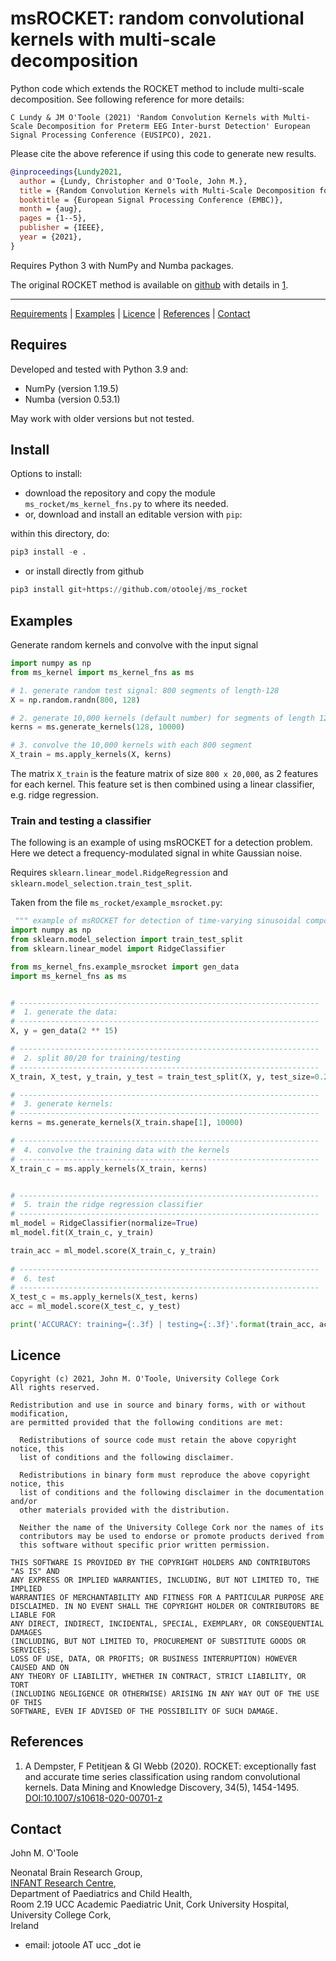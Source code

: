 # msROCKET: random convolutional kernels with multi-scale decomposition

Python code which extends the ROCKET method to include multi-scale decomposition. See
following reference for more details:

`C Lundy & JM O'Toole (2021) 'Random Convolution Kernels with Multi-Scale Decomposition for
Preterm EEG Inter-burst Detection' European Signal Processing Conference (EUSIPCO), 2021.`

Please cite the above reference if using this code to generate new results.

```bibtex
@inproceedings{Lundy2021,
  author = {Lundy, Christopher and O'Toole, John M.},
  title = {Random Convolution Kernels with Multi-Scale Decomposition for Preterm {EEG} Inter-burst Detection},
  booktitle = {European Signal Processing Conference (EMBC)},
  month = {aug},
  pages = {1--5},
  publisher = {IEEE},
  year = {2021},
}
```

Requires Python 3 with NumPy and Numba packages. 

The original ROCKET method is available on [github](https://github.com/angus924/rocket)
with details in [1](#references).

---
[Requirements](#requires) | [Examples](#examples) | [Licence](#licence) |
[References](#references) | [Contact](#contact)


## Requires
Developed and tested with Python 3.9 and:
+ NumPy (version 1.19.5)
+ Numba (version 0.53.1)

May work with older versions but not tested.


## Install
Options to install:
+ download the repository and copy the module `ms_rocket/ms_kernel_fns.py` to where its needed.
+ or, download and install an editable version with `pip`:

within this directory, do:
```python
pip3 install -e .
```

+ or install directly from github

```python
pip3 install git+https://github.com/otoolej/ms_rocket
```



## Examples
Generate random kernels and convolve with the input signal

```python
import numpy as np
from ms_kernel import ms_kernel_fns as ms

# 1. generate random test signal: 800 segments of length-128
X = np.random.randn(800, 128)

# 2. generate 10,000 kernels (default number) for segments of length 128 samples:
kerns = ms.generate_kernels(128, 10000)

# 3. convolve the 10,000 kernels with each 800 segment
X_train = ms.apply_kernels(X, kerns)
```

The matrix `X_train` is the feature matrix of size `800 x 20,000`, as 2 features for each
kernel. This feature set is then combined using a linear classifier, e.g. ridge regression.


### Train and testing a classifier

The following is an example of using msROCKET for a detection problem. Here we detect a
frequency-modulated signal in white Gaussian noise.

Requires `sklearn.linear_model.RidgeRegression` and `sklearn.model_selection.train_test_split`.


Taken from the file `ms_rocket/example_msrocket.py`:
```python
 """ example of msROCKET for detection of time-varying sinusoidal components in noise """
import numpy as np
from sklearn.model_selection import train_test_split
from sklearn.linear_model import RidgeClassifier

from ms_kernel_fns.example_msrocket import gen_data
import ms_kernel_fns as ms


# -------------------------------------------------------------------
#  1. generate the data:
# -------------------------------------------------------------------
X, y = gen_data(2 ** 15)

# -------------------------------------------------------------------
#  2. split 80/20 for training/testing
# -------------------------------------------------------------------
X_train, X_test, y_train, y_test = train_test_split(X, y, test_size=0.2, shuffle=True)

# -------------------------------------------------------------------
#  3. generate kernels:
# -------------------------------------------------------------------
kerns = ms.generate_kernels(X_train.shape[1], 10000)

# -------------------------------------------------------------------
#  4. convolve the training data with the kernels
# -------------------------------------------------------------------
X_train_c = ms.apply_kernels(X_train, kerns)


# -------------------------------------------------------------------
#  5. train the ridge regression classifier
# -------------------------------------------------------------------
ml_model = RidgeClassifier(normalize=True) 
ml_model.fit(X_train_c, y_train)

train_acc = ml_model.score(X_train_c, y_train)
    
# -------------------------------------------------------------------
#  6. test
# -------------------------------------------------------------------
X_test_c = ms.apply_kernels(X_test, kerns)
acc = ml_model.score(X_test_c, y_test)

print('ACCURACY: training={:.3f} | testing={:.3f}'.format(train_acc, acc))
```


## Licence
```
Copyright (c) 2021, John M. O'Toole, University College Cork
All rights reserved.

Redistribution and use in source and binary forms, with or without modification,
are permitted provided that the following conditions are met:

  Redistributions of source code must retain the above copyright notice, this
  list of conditions and the following disclaimer.

  Redistributions in binary form must reproduce the above copyright notice, this
  list of conditions and the following disclaimer in the documentation and/or
  other materials provided with the distribution.

  Neither the name of the University College Cork nor the names of its
  contributors may be used to endorse or promote products derived from
  this software without specific prior written permission.

THIS SOFTWARE IS PROVIDED BY THE COPYRIGHT HOLDERS AND CONTRIBUTORS "AS IS" AND
ANY EXPRESS OR IMPLIED WARRANTIES, INCLUDING, BUT NOT LIMITED TO, THE IMPLIED
WARRANTIES OF MERCHANTABILITY AND FITNESS FOR A PARTICULAR PURPOSE ARE
DISCLAIMED. IN NO EVENT SHALL THE COPYRIGHT HOLDER OR CONTRIBUTORS BE LIABLE FOR
ANY DIRECT, INDIRECT, INCIDENTAL, SPECIAL, EXEMPLARY, OR CONSEQUENTIAL DAMAGES
(INCLUDING, BUT NOT LIMITED TO, PROCUREMENT OF SUBSTITUTE GOODS OR SERVICES;
LOSS OF USE, DATA, OR PROFITS; OR BUSINESS INTERRUPTION) HOWEVER CAUSED AND ON
ANY THEORY OF LIABILITY, WHETHER IN CONTRACT, STRICT LIABILITY, OR TORT
(INCLUDING NEGLIGENCE OR OTHERWISE) ARISING IN ANY WAY OUT OF THE USE OF THIS
SOFTWARE, EVEN IF ADVISED OF THE POSSIBILITY OF SUCH DAMAGE.
```



## References
1. A Dempster, F Petitjean & GI Webb (2020). ROCKET: exceptionally fast and accurate time
   series classification using random convolutional kernels. Data Mining and Knowledge
   Discovery, 34(5),
   1454-1495. [DOI:10.1007/s10618-020-00701-z](https://doi.org/10.1007/s10618-020-00701-z)
  



## Contact

John M. O'Toole

Neonatal Brain Research Group,  
[INFANT Research Centre](https://www.infantcentre.ie/),  
Department of Paediatrics and Child Health,  
Room 2.19 UCC Academic Paediatric Unit, Cork University Hospital,  
University College Cork,  
Ireland

- email: jotoole AT ucc _dot ie 


